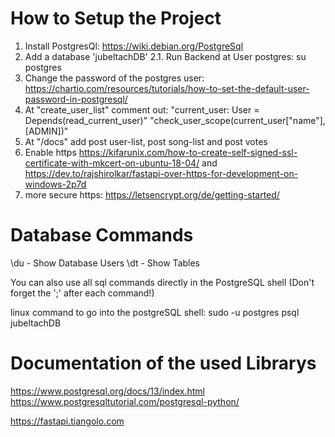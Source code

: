 # How to Setup the Project

1. Install PostgresQl: https://wiki.debian.org/PostgreSql
2. Add a database 'jubeltachDB'
   2.1. Run Backend at User postgres: su postgres
3. Change the password of the postgres user:
   https://chartio.com/resources/tutorials/how-to-set-the-default-user-password-in-postgresql/
4. At "create_user_list" comment out:
   "current_user: User = Depends(read_current_user)"
   "check_user_scope(current_user["name"], [ADMIN])"
5. At "/docs" add post user-list, post song-list and post votes
6. Enable https https://kifarunix.com/how-to-create-self-signed-ssl-certificate-with-mkcert-on-ubuntu-18-04/
   and https://dev.to/rajshirolkar/fastapi-over-https-for-development-on-windows-2p7d
7. more secure https: https://letsencrypt.org/de/getting-started/

# Database Commands

\du - Show Database Users
\dt - Show Tables

You can also use all sql commands directly in the PostgreSQL shell
(Don't forget the ';' after each command!)

linux command to go into the postgreSQL shell: sudo -u postgres psql jubeltachDB

# Documentation of the used Librarys

https://www.postgresql.org/docs/13/index.html
https://www.postgresqltutorial.com/postgresql-python/

https://fastapi.tiangolo.com
